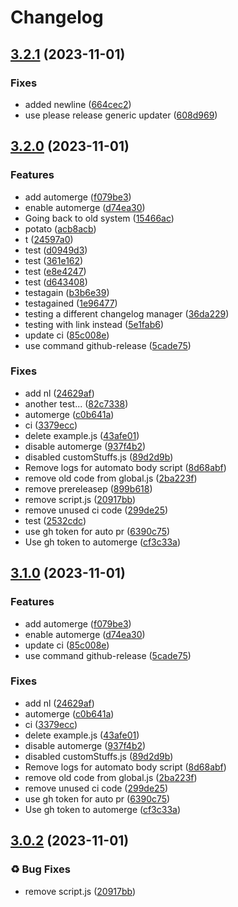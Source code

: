 # Changelog

## [3.2.1](https://github.com/Yarden-zamir/Create.run/compare/v3.2.0...v3.2.1) (2023-11-01)


### Fixes

* added newline ([664cec2](https://github.com/Yarden-zamir/Create.run/commit/664cec20076b7c4cde4ecd574fdda214a542d5d1))
* use please release generic updater ([608d969](https://github.com/Yarden-zamir/Create.run/commit/608d9699868193cd205fc04052840f13b3e2ee0a))

## [3.2.0](https://github.com/Yarden-zamir/Create.run/compare/v3.1.0...v3.2.0) (2023-11-01)


### Features

* add automerge ([f079be3](https://github.com/Yarden-zamir/Create.run/commit/f079be36defaeaea8e8d58591288610531634092))
* enable automerge ([d74ea30](https://github.com/Yarden-zamir/Create.run/commit/d74ea302e3c5d96c76ea823ed6be61351ef0a698))
* Going back to old system ([15466ac](https://github.com/Yarden-zamir/Create.run/commit/15466ac0b095fcd1a52cef9ee2bc0c19109508e9))
* potato ([acb8acb](https://github.com/Yarden-zamir/Create.run/commit/acb8acbfb8778732b518bbf59ab205a80a33c6a8))
* t ([24597a0](https://github.com/Yarden-zamir/Create.run/commit/24597a02b091aab6c2d3655b2ad98a2d69aaf242))
* test ([d0949d3](https://github.com/Yarden-zamir/Create.run/commit/d0949d31a422153f90bbc6c61905fa63d2adf56f))
* test ([361e162](https://github.com/Yarden-zamir/Create.run/commit/361e1624e250b00222bb42e3b9e6dd58e881e4f7))
* test ([e8e4247](https://github.com/Yarden-zamir/Create.run/commit/e8e4247db2924c9183911d65b97f4da5bd03327b))
* test ([d643408](https://github.com/Yarden-zamir/Create.run/commit/d643408737f34b932da27f415d33ea147f54d5bc))
* testagain ([b3b6e39](https://github.com/Yarden-zamir/Create.run/commit/b3b6e393c9e29fec78d0985e2cd0e8a649301c7f))
* testagained ([1e96477](https://github.com/Yarden-zamir/Create.run/commit/1e964772956442e3d46b39d64502ea34bcc6b7c5))
* testing a different changelog manager ([36da229](https://github.com/Yarden-zamir/Create.run/commit/36da2292ffab53f01a7e69fdc3991023a14f1604))
* testing with link instead ([5e1fab6](https://github.com/Yarden-zamir/Create.run/commit/5e1fab617d0d9b67f2ebe5c1b5e518a3d7651cdb))
* update ci ([85c008e](https://github.com/Yarden-zamir/Create.run/commit/85c008ec3bab6e292c36112ab9aac9fca14e6905))
* use command github-release ([5cade75](https://github.com/Yarden-zamir/Create.run/commit/5cade756b0baa06f1578831dd8668ff89dff50c8))


### Fixes

* add nl ([24629af](https://github.com/Yarden-zamir/Create.run/commit/24629af136c986fd64fb4957c2618e68f44c7308))
* another test... ([82c7338](https://github.com/Yarden-zamir/Create.run/commit/82c73388788a57e49e42a4ae0e260d4a667bc9f6))
* automerge ([c0b641a](https://github.com/Yarden-zamir/Create.run/commit/c0b641a5c82465a150fd12fa597c1afa34483fd8))
* ci ([3379ecc](https://github.com/Yarden-zamir/Create.run/commit/3379ecce273f52d4f37efda161e388ad8e0ed9f3))
* delete example.js ([43afe01](https://github.com/Yarden-zamir/Create.run/commit/43afe01596ea746d88dfcfa42f0bda84a95192ae))
* disable automerge ([937f4b2](https://github.com/Yarden-zamir/Create.run/commit/937f4b2db60d83e6162b9f87750936e1608d0cdb))
* disabled customStuffs.js ([89d2d9b](https://github.com/Yarden-zamir/Create.run/commit/89d2d9b05c2c51d12c584793dc596b27700e24d5))
* Remove logs for automato body script ([8d68abf](https://github.com/Yarden-zamir/Create.run/commit/8d68abfdd3fdd456dd1f0c85f1b2258a34124216))
* remove old code from global.js ([2ba223f](https://github.com/Yarden-zamir/Create.run/commit/2ba223f62c08f0edced1f05f5cab6eade737cf6f))
* remove prereleasep ([899b618](https://github.com/Yarden-zamir/Create.run/commit/899b6180aedbf17724be0f4e5c55c64b4543db86))
* remove script.js ([20917bb](https://github.com/Yarden-zamir/Create.run/commit/20917bbec72b19ddfe14df365f00c16ec5dc454e))
* remove unused ci code ([299de25](https://github.com/Yarden-zamir/Create.run/commit/299de250467badf7b442f452425dee1b26ee2320))
* test ([2532cdc](https://github.com/Yarden-zamir/Create.run/commit/2532cdc5e41aeda7ca44f0629c4eacc25e6447d4))
* use gh token for auto pr ([6390c75](https://github.com/Yarden-zamir/Create.run/commit/6390c75f3a5b9d77559da146330169b3be410f31))
* Use gh token to automerge ([cf3c33a](https://github.com/Yarden-zamir/Create.run/commit/cf3c33ab5abd0c35b22f4abb79d9addc965d37cb))

## [3.1.0](https://github.com/Yarden-zamir/Create.run/compare/v3.0.2...v3.1.0) (2023-11-01)


### Features

* add automerge ([f079be3](https://github.com/Yarden-zamir/Create.run/commit/f079be36defaeaea8e8d58591288610531634092))
* enable automerge ([d74ea30](https://github.com/Yarden-zamir/Create.run/commit/d74ea302e3c5d96c76ea823ed6be61351ef0a698))
* update ci ([85c008e](https://github.com/Yarden-zamir/Create.run/commit/85c008ec3bab6e292c36112ab9aac9fca14e6905))
* use command github-release ([5cade75](https://github.com/Yarden-zamir/Create.run/commit/5cade756b0baa06f1578831dd8668ff89dff50c8))


### Fixes

* add nl ([24629af](https://github.com/Yarden-zamir/Create.run/commit/24629af136c986fd64fb4957c2618e68f44c7308))
* automerge ([c0b641a](https://github.com/Yarden-zamir/Create.run/commit/c0b641a5c82465a150fd12fa597c1afa34483fd8))
* ci ([3379ecc](https://github.com/Yarden-zamir/Create.run/commit/3379ecce273f52d4f37efda161e388ad8e0ed9f3))
* delete example.js ([43afe01](https://github.com/Yarden-zamir/Create.run/commit/43afe01596ea746d88dfcfa42f0bda84a95192ae))
* disable automerge ([937f4b2](https://github.com/Yarden-zamir/Create.run/commit/937f4b2db60d83e6162b9f87750936e1608d0cdb))
* disabled customStuffs.js ([89d2d9b](https://github.com/Yarden-zamir/Create.run/commit/89d2d9b05c2c51d12c584793dc596b27700e24d5))
* Remove logs for automato body script ([8d68abf](https://github.com/Yarden-zamir/Create.run/commit/8d68abfdd3fdd456dd1f0c85f1b2258a34124216))
* remove old code from global.js ([2ba223f](https://github.com/Yarden-zamir/Create.run/commit/2ba223f62c08f0edced1f05f5cab6eade737cf6f))
* remove unused ci code ([299de25](https://github.com/Yarden-zamir/Create.run/commit/299de250467badf7b442f452425dee1b26ee2320))
* use gh token for auto pr ([6390c75](https://github.com/Yarden-zamir/Create.run/commit/6390c75f3a5b9d77559da146330169b3be410f31))
* Use gh token to automerge ([cf3c33a](https://github.com/Yarden-zamir/Create.run/commit/cf3c33ab5abd0c35b22f4abb79d9addc965d37cb))

## [3.0.2](https://github.com/Yarden-zamir/Create.run/compare/v3.0.1...v3.0.2) (2023-11-01)


### ♻ Bug Fixes

* remove script.js ([20917bb](https://github.com/Yarden-zamir/Create.run/commit/20917bbec72b19ddfe14df365f00c16ec5dc454e))
